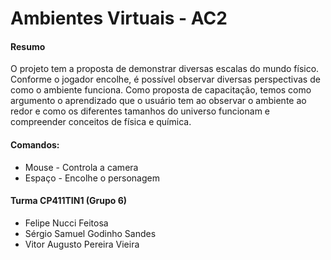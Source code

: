 # Ambientes Virtuais - AC2

<h4>Resumo</h4>
O projeto tem a proposta de demonstrar diversas escalas do mundo físico. Conforme o jogador encolhe, é possível observar diversas perspectivas de como o ambiente funciona.
Como proposta de capacitação, temos como argumento o aprendizado que o usuário tem ao observar o ambiente ao redor e como os diferentes tamanhos do universo funcionam e compreender 
conceitos de física e química.

<h4>Comandos:</h4>
<ul>
  <li>Mouse - Controla a camera </li>
  <li>Espaço - Encolhe o personagem</li>
</ul>

<h4>Turma CP411TIN1 (Grupo 6)</h4>
<ul>
  <li>Felipe Nucci Feitosa</li>
  <li>Sérgio Samuel Godinho Sandes</li>
  <li>Vitor Augusto Pereira Vieira</li>
</ul>
